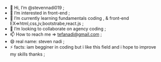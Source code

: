 - 👋 Hi, I’m @stevennadi019 ;
- 👀 I’m interested in front-end ;
- 🌱 I’m currently learning fundamentals coding , & front-end EX=>html,css,jv,bootstrabe,react.js ;
- 💞️ I’m looking to collaborate on agency coding ;
- 📫 How to reach me => tefanadi@gmail.com ;
- 😄 real name: steven nadi ;
- ⚡ facts: iam begginer in coding but i like  this field and i hope to improve my skills thanks ;      

<!---
stevennadi019/stevennadi019 is a ✨ special ✨ repository because its `README.md` (this file) appears on your GitHub profile.
You can click the Preview link to take a look at your changes.
--->
